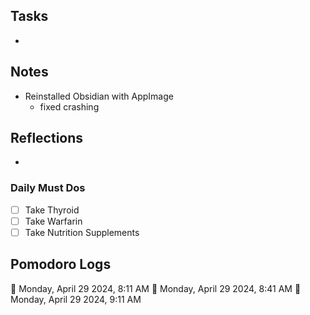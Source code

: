 ## Tasks

- 

## Notes

- Reinstalled Obsidian with AppImage
	- fixed crashing

## Reflections

- 

### Daily Must Dos

- [ ] Take Thyroid
- [ ] Take Warfarin
- [ ] Take Nutrition Supplements

## Pomodoro Logs

🍅 Monday, April 29 2024, 8:11 AM🍅 Monday, April 29 2024, 8:41 AM🍅 Monday, April 29 2024, 9:11 AM